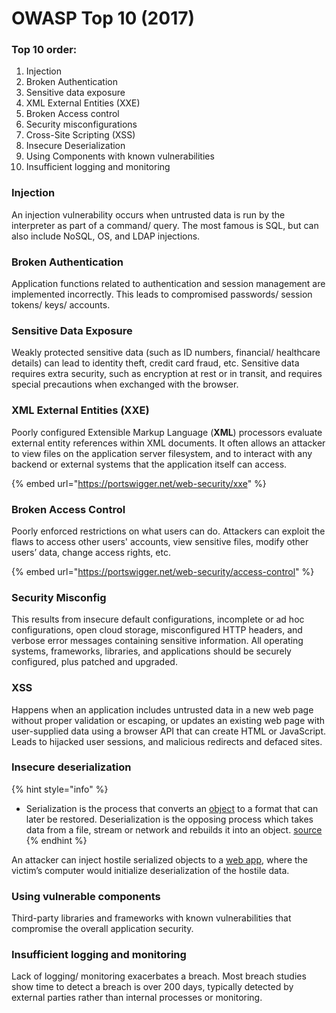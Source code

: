# OWASP Top 10 \(2017\)

### Top 10 order:

1. Injection 
2. Broken Authentication
3. Sensitive data exposure
4. XML External Entities \(XXE\)
5. Broken Access control
6. Security misconfigurations
7. Cross-Site Scripting \(XSS\)
8. Insecure Deserialization
9. Using Components with known vulnerabilities
10. Insufficient logging and monitoring

### Injection

An injection vulnerability occurs when untrusted data is run by the interpreter as part of a command/ query. The most famous is SQL, but can also include NoSQL, OS, and LDAP injections. 

### 

### Broken Authentication

Application functions related to authentication and session management are implemented incorrectly. This leads to compromised passwords/ session tokens/ keys/ accounts.

### 

### Sensitive Data Exposure

Weakly protected sensitive data \(such as ID numbers, financial/ healthcare details\) can lead to identity theft, credit card fraud, etc. Sensitive data requires extra security, such as encryption at rest or in transit, and requires special precautions when exchanged with the browser.



### XML External Entities \(XXE\)

Poorly configured Extensible Markup Language \(**XML**\) processors evaluate external entity references within XML documents. It often allows an attacker to view files on the application server filesystem, and to interact with any backend or external systems that the application itself can access.

{% embed url="https://portswigger.net/web-security/xxe" %}



### Broken Access Control

Poorly enforced restrictions on what users can do. Attackers can exploit the flaws to access other users' accounts, view sensitive files, modify other users’ data, change access rights, etc.

{% embed url="https://portswigger.net/web-security/access-control" %}



### Security Misconfig

This results from insecure default configurations, incomplete or ad hoc configurations, open cloud storage, misconfigured HTTP headers, and verbose error messages containing sensitive information. All operating systems, frameworks, libraries, and applications should be securely configured, plus patched and upgraded. 



### XSS

Happens when an application includes untrusted data in a new web page without proper validation or escaping, or updates an existing web page with user-supplied data using a browser API that can create HTML or JavaScript. Leads to hijacked user sessions, and malicious redirects and defaced sites.



### Insecure deserialization

{% hint style="info" %}
* Serialization is the process that converts an [object](https://searchmicroservices.techtarget.com/definition/object) to a format that can later be restored. Deserialization is the opposing process which takes data from a file, stream or network and rebuilds it into an object. [source](https://searchsecurity.techtarget.com/definition/insecure-deserialization)
{% endhint %}

An attacker can inject hostile serialized objects to a [web app](https://searchsoftwarequality.techtarget.com/definition/Web-application-Web-app), where the victim’s computer would initialize deserialization of the hostile data. 



### Using vulnerable components

Third-party libraries and frameworks with known vulnerabilities that compromise the overall application security.



### Insufficient logging and monitoring

Lack of logging/ monitoring exacerbates a breach. Most breach studies show time to detect a breach is over 200 days, typically detected by external parties rather than internal processes or monitoring.



